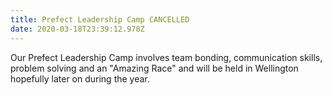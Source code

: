 ```yaml
---
title: Prefect Leadership Camp CANCELLED
date: 2020-03-18T23:39:12.978Z
---
```

Our Prefect Leadership Camp involves team bonding, communication skills, problem solving and an "Amazing Race" and will be held in Wellington hopefully later on during the year.  

